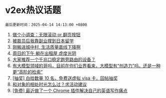 # v2ex热议话题

`最后更新时间：2025-04-14 14:13:00 +0800`

1. [做个小调查：无限滚动 or 翻页按钮](https://www.v2ex.com/t/1125134)
1. [被裁员后我靠副业撑到日本留学](https://www.v2ex.com/t/1125200)
1. [刚搬进城中村, 生活质量直线下降啊](https://www.v2ex.com/t/1125202)
1. [周日的下午 躺在出租屋 虚度光阴](https://www.v2ex.com/t/1125108)
1. [大家推荐一个千兆口稳定跑旁路由的设备？](https://www.v2ex.com/t/1125198)
1. [有大模型领域的哥吗，目前在你们业界看来，大模型有“创造力”吗，还是一种更“高阶的检索”](https://www.v2ex.com/t/1125197)
1. [[抽奖] 白给数量 10 名，免费送虚拟 visa 卡，回帖抽奖](https://www.v2ex.com/t/1125241)
1. [和对象的相处时光怎么过？求活动建议](https://www.v2ex.com/t/1125137)
1. [[免费] 最近做了一个 Chrome 插件解决自己的英语写作痛点](https://www.v2ex.com/t/1125210)

